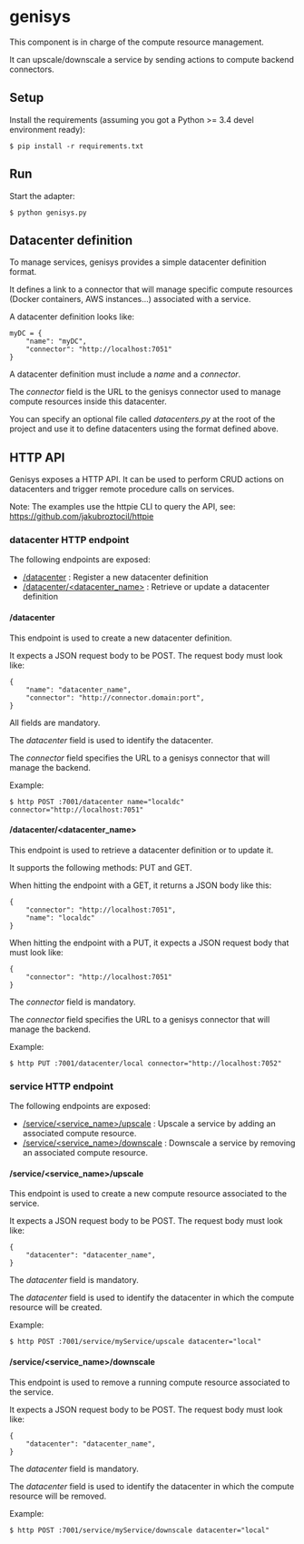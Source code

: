 # genisys

This component is in charge of the compute resource management.

It can upscale/downscale a service by sending actions to compute backend connectors. 

## Setup

Install the requirements (assuming you got a Python >= 3.4 devel environment ready):

````
$ pip install -r requirements.txt
````

## Run

Start the adapter:

````
$ python genisys.py
````

## Datacenter definition

To manage services, genisys provides a simple datacenter definition format.

It defines a link to a connector that will manage specific compute resources (Docker containers, AWS instances...) associated with a service.

A datacenter definition looks like:

````
myDC = {
	"name": "myDC",
	"connector": "http://localhost:7051"
}
````

A datacenter definition must include a *name* and a *connector*.

The *connector* field is the URL to the genisys connector used to manage compute resources inside this datacenter.

You can specify an optional file called *datacenters.py* at the root of the project and use it to define datacenters using the format defined above. 

## HTTP API

Genisys exposes a HTTP API. It can be used to perform CRUD actions on datacenters and trigger remote procedure calls on services.

Note: The examples use the httpie CLI to query the API, see: https://github.com/jakubroztocil/httpie

### datacenter HTTP endpoint

The following endpoints are exposed:

* [/datacenter](#datacenter-1) : Register a new datacenter definition
* [/datacenter/\<datacenter_name\>](#datacenterdatacenter_name) : Retrieve or update a datacenter definition

#### /datacenter

This endpoint is used to create a new datacenter definition.

It expects a JSON request body to be POST. The request body must look like:

````
{
	"name": "datacenter_name",
	"connector": "http://connector.domain:port",
}
````

All fields are mandatory.

The *datacenter* field is used to identify the datacenter.

The *connector* field specifies the URL to a genisys connector that will manage the backend.

Example:

````
$ http POST :7001/datacenter name="localdc" connector="http://localhost:7051"
````

#### /datacenter/\<datacenter_name\>

This endpoint is used to retrieve a datacenter definition or to update it.

It supports the following methods: PUT and GET.

When hitting the endpoint with a GET, it returns a JSON body like this:

````
{
    "connector": "http://localhost:7051", 
    "name": "localdc"
}
````

When hitting the endpoint with a PUT, it expects a JSON request body that must look like:

````
{
	"connector": "http://localhost:7051"
}
````

The *connector* field is mandatory.

The *connector* field specifies the URL to a genisys connector that will manage the backend.

Example:

````
$ http PUT :7001/datacenter/local connector="http://localhost:7052"
````

### service HTTP endpoint

The following endpoints are exposed:

* [/service/\<service_name\>/upscale](#serviceservice_namestart) : Upscale a service by adding an associated compute resource.
* [/service/\<service_name\>/downscale](#serviceservice_namekill) : Downscale a service by removing an associated compute resource.

#### /service/\<service_name\>/upscale

This endpoint is used to create a new compute resource associated to the service.

It expects a JSON request body to be POST. The request body must look like:

````
{
	"datacenter": "datacenter_name",
}
````

The *datacenter* field is mandatory.

The *datacenter* field is used to identify the datacenter in which the compute resource will be created.

Example:

````
$ http POST :7001/service/myService/upscale datacenter="local"
````

#### /service/\<service_name\>/downscale

This endpoint is used to remove a running compute resource associated to the service.

It expects a JSON request body to be POST. The request body must look like:

````
{
	"datacenter": "datacenter_name",
}
````

The *datacenter* field is mandatory.

The *datacenter* field is used to identify the datacenter in which the compute resource will be removed.

Example:

````
$ http POST :7001/service/myService/downscale datacenter="local"
````
